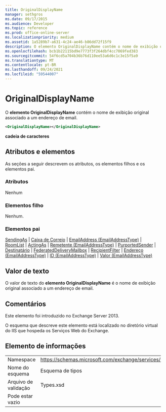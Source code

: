 ```yaml
---
title: OriginalDisplayName
manager: sethgros
ms.date: 09/17/2015
ms.audience: Developer
ms.topic: reference
ms.prod: office-online-server
ms.localizationpriority: medium
ms.assetid: 1a5289b7-a631-4c24-ae46-b86dd72f15f9
description: O elemento OriginalDisplayName contém o nome de exibição original associado a um endereço de email.
ms.openlocfilehash: bcb1b22115bd9e7773f3f264dbf4cc7069fed383
ms.sourcegitcommit: 54f6cd5a704b36b76d110ee53a6d6c1c3e15f5a9
ms.translationtype: MT
ms.contentlocale: pt-BR
ms.lasthandoff: 09/24/2021
ms.locfileid: "59544007"
---
```

# <a name="originaldisplayname"></a>OriginalDisplayName

O **elemento OriginalDisplayName** contém o nome de exibição original associado a um endereço de email. 
  
```XML
<OriginalDisplayName></OriginalDisplayName>
```

 **cadeia de caracteres**
## <a name="attributes-and-elements"></a>Atributos e elementos

As seções a seguir descrevem os atributos, os elementos filhos e os elementos pai.
  
### <a name="attributes"></a>Atributos

Nenhum
  
### <a name="child-elements"></a>Elementos filho

Nenhum.
  
### <a name="parent-elements"></a>Elementos pai

[SendingAs](sendingas.md)  |  [Caixa de Correio](mailbox.md)  |  [EmailAddress (EmailAddressType)](emailaddress-emailaddresstype.md)  |  [RoomList](roomlist.md)  |  [ActingAs](actingas.md)  |  [Remetente (EmailAddressType)](sender-emailaddresstype.md)  |  [PurportedSender](purportedsender.md)  |  [Destinatário](recipient.md)  |  [FederatedDeliveryMailbox](federateddeliverymailbox.md)  |  [RecipientFilter](recipientfilter.md)  |  [Endereço (EmailAddressType)](address-emailaddresstype.md)  |  [ID (EmailAddressType)](id-emailaddresstype.md)  |  [Valor (EmailAddressType)](value-emailaddresstype.md)
  
## <a name="text-value"></a>Valor de texto

O valor de texto do **elemento OriginalDisplayName** é o nome de exibição original associado a um endereço de email. 
  
## <a name="remarks"></a>Comentários

Este elemento foi introduzido no Exchange Server 2013.
  
O esquema que descreve este elemento está localizado no diretório virtual do IIS que hospeda os Serviços Web do Exchange.
  
## <a name="element-information"></a>Elemento de informações

|||
|:-----|:-----|
|Namespace  <br/> |https://schemas.microsoft.com/exchange/services/2006/types  <br/> |
|Nome do esquema  <br/> |Esquema de tipos  <br/> |
|Arquivo de validação  <br/> |Types.xsd  <br/> |
|Pode estar vazio  <br/> ||
   


